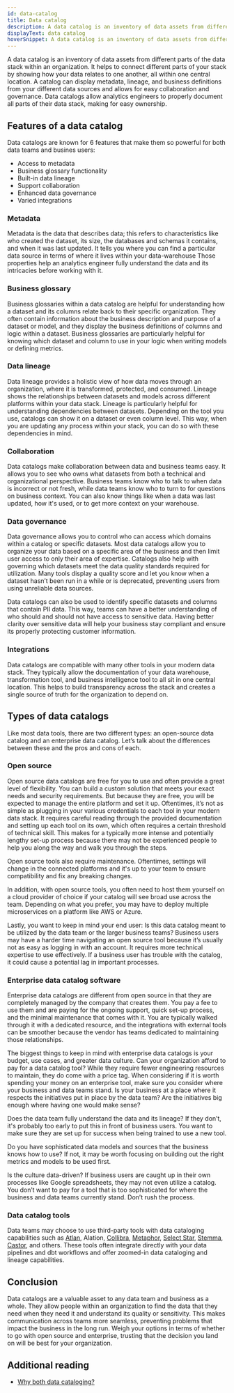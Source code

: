 ```yaml
---
id: data-catalog
title: Data catalog
description: A data catalog is an inventory of data assets from different parts of the data stack within an organization. This catalog can display metadata, lineage, and business definitions from your different data sources.
displayText: data catalog
hoverSnippet: A data catalog is an inventory of data assets from different parts of the data stack within an organization. This catalog can display metadata, lineage, and business definitions from your different data sources.
---
```


<head>
    <title>Data catalog: a centralized place for data about your data</title>
</head>

A data catalog is an inventory of data assets from different parts of the data stack within an organization. It helps to connect different parts of your stack by showing how your data relates to one another, all within one central location. A catalog can display metadata, lineage, and business definitions from your different data sources and allows for easy collaboration and governance. Data catalogs allow analytics engineers to properly document all parts of their data stack, making for easy ownership.

## Features of a data catalog

Data catalogs are known for 6 features that make them so powerful for both data teams and busines users: 

- Access to metadata 
- Business glossary functionality
- Built-in data lineage 
- Support collaboration 
- Enhanced data governance
- Varied integrations

### Metadata

Metadata is the data that describes data; this refers to characteristics like who created the dataset, its size, the databases and schemas it contains, and when it was last updated. It tells you where you can find a particular data source in terms of where it lives within your data-warehouse Those properties help an analytics engineer fully understand the data and its intricacies before working with it. 

### Business glossary

Business glossaries within a data catalog are helpful for understanding how a dataset and its columns relate back to their specific organization. They often contain information about the business description and purpose of a dataset or model, and they display the business definitions of columns and logic within a dataset. Business glossaries are particularly helpful for knowing which dataset and column to use in your logic when writing models or defining metrics.

### Data lineage

Data lineage provides a holistic view of how data moves through an organization, where it is transformed, protected, and consumed. Lineage shows the relationships between datasets and models across different platforms within your data stack. Lineage is particularly helpful for understanding dependencies between datasets. Depending on the tool you use, catalogs can show it on a dataset or even column level. This way, when you are updating any process within your stack, you can do so with these dependencies in mind.

### Collaboration

Data catalogs make collaboration between data and business teams easy. It allows you to see who owns what datasets from both a technical and organizational perspective. Business teams know who to talk to when data is incorrect or not fresh, while data teams know who to turn to for questions on business context. You can also know things like when a data was last updated, how it's used, or to get more context on your warehouse.

### Data governance

Data governance allows you to control who can access which domains within a catalog or specific datasets. Most data catalogs allow you to organize your data based on a specific area of the business and then limit user access to only their area of expertise. Catalogs also help with governing which datasets meet the data quality standards required for utilization. Many tools display a quality score and let you know when a dataset hasn’t been run in a while or is deprecated, preventing users from using unreliable data sources. 

Data catalogs can also be used to identify specific datasets and columns that contain PII data. This way, teams can have a better understanding of who should and should not have access to sensitive data. Having better clarity over sensitive data will help your business stay compliant and ensure its properly protecting customer information.

### Integrations

Data catalogs are compatible with many other tools in your modern data stack. They typically allow the documentation of your data warehouse, transformation tool, and business intelligence tool to all sit in one central location. This helps to build transparency across the stack and creates a single source of truth for the organization to depend on.

## Types of data catalogs

Like most data tools, there are two different types: an open-source data catalog and an enterprise data catalog. Let’s talk about the differences between these and the pros and cons of each. 

### Open source

Open source data catalogs are free for you to use and often provide a great level of flexibility. You can build a custom solution that meets your exact needs and security requirements. But because they are free, you will be expected to manage the entire platform and set it up. Oftentimes, it’s not as simple as plugging in your various credentials to each tool in your modern data stack. It requires careful reading through the provided documentation and setting up each tool on its own, which often requires a certain threshold of technical skill. This makes for a typically more intense and potentially lengthy set-up process because there may not be experienced people to help you along the way and walk you through the steps.

Open source tools also require maintenance. Oftentimes, settings will change in the connected platforms and it's up to your team to ensure compatibility and fix any breaking changes.

In addition, with open source tools, you often need to host them yourself on a cloud provider of choice if your catalog will see broad use across the team. Depending on what you prefer, you may have to deploy multiple microservices on a platform like AWS or Azure. 

Lastly, you want to keep in mind your end user: Is this data catalog meant to be utilized by the data team or the larger business teams? Business users may have a harder time navigating an open source tool because it’s usually not as easy as logging in with an account. It requires more technical expertise to use effectively. If a business user has trouble with the catalog, it could cause a potential lag in important processes. 

### Enterprise data catalog software

Enterprise data catalogs are different from open source in that they are completely managed by the company that creates them. You pay a fee to use them and are paying for the ongoing support, quick set-up process, and the minimal maintenance that comes with it. You are typically walked through it with a dedicated resource, and the integrations with external tools can be smoother because the vendor has teams dedicated to maintaining those relationships. 

The biggest things to keep in mind with enterprise data catalogs is your budget, use cases, and greater data culture. Can your organization afford to pay for a data catalog tool? While they require fewer engineering resources to maintain, they do come with a price tag. When considering if it is worth spending your money on an enterprise tool, make sure you consider where your business and data teams stand. Is your business at a place where it respects the initiatives put in place by the data team? Are the initiatives big enough where having one would make sense?

Does the data team fully understand the data and its lineage? If they don’t, it's probably too early to put this in front of business users. You want to make sure they are set up for success when being trained to use a new tool.

Do you have sophisticated data models and sources that the business knows how to use? If not, it may be worth focusing on building out the right metrics and models to be used first.

Is the culture data-driven? If business users are caught up in their own processes like Google spreadsheets, they may not even utilize a catalog. You don’t want to pay for a tool that is too sophisticated for where the business and data teams currently stand. Don’t rush the process. 
### Data catalog tools
Data teams may choose to use third-party tools with data cataloging capabilities such as [Atlan](https://ask.atlan.com/hc/en-us/articles/4433673207313-How-to-set-up-dbt-Cloud), Alation, [Collibra](https://marketplace.collibra.com/listings/dbt-lineage-to-collibra-integration/), [Metaphor](https://support.metaphor.io/hc/en-us/articles/9302185081627), [Select Star](https://docs.selectstar.com/integrations/dbt/dbt-cloud), [Stemma](https://docs.stemma.ai/docs/stemma/getting-started/what-we-need-from-you/dbt-integration/), [Castor](https://docs.castordoc.com/integrations/dbt), and others. These tools often integrate directly with your data pipelines and dbt workflows and offer zoomed-in data cataloging and lineage capabilities.

## Conclusion

Data catalogs are a valuable asset to any data team and business as a whole. They allow people within an organization to find the data that they need when they need it and understand its quality or sensitivity. This makes communication across teams more seamless, preventing problems that impact the business in the long run. Weigh your options in terms of whether to go with open source and enterprise, trusting that the decision you land on will be best for your organization.

## Additional reading

- [Why both data cataloging?](https://www.getdbt.com/analytics-engineering/transformation/data-catalog/)
